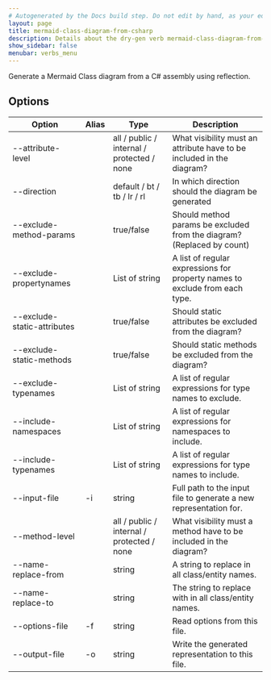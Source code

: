 ```yaml
---
# Autogenerated by the Docs build step. Do not edit by hand, as your edit will get overwritten by the next Docs build.
layout: page
title: mermaid-class-diagram-from-csharp
description: Details about the dry-gen verb mermaid-class-diagram-from-csharp
show_sidebar: false
menubar: verbs_menu
---
```

Generate a Mermaid Class diagram from a C# assembly using reflection. 

## Options

|Option|Alias|Type|Description|
|---|---|---|---|
|--attribute-level||all / public / internal / protected / none|What visibility must an attribute have to be included in the diagram?|
|--direction||default / bt / tb / lr / rl|In which direction should the diagram be generated|
|--exclude-method-params||true/false|Should method params be excluded from the diagram? (Replaced by count)|
|--exclude-propertynames||List of string|A list of regular expressions for property names to exclude from each type.|
|--exclude-static-attributes||true/false|Should static attributes be excluded from the diagram?|
|--exclude-static-methods||true/false|Should static methods be excluded from the diagram?|
|--exclude-typenames||List of string|A list of regular expressions for type names to exclude.|
|--include-namespaces||List of string|A list of regular expressions for namespaces to include.|
|--include-typenames||List of string|A list of regular expressions for type names to include.|
|--input-file|-i|string|Full path to the input file to generate a new representation for.|
|--method-level||all / public / internal / protected / none|What visibility must a method have to be included in the diagram?|
|--name-replace-from||string|A string to replace in all class/entity names.|
|--name-replace-to||string|The string to replace with in all class/entity names.|
|--options-file|-f|string|Read options from this file.|
|--output-file|-o|string|Write the generated representation to this file.|
